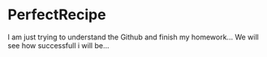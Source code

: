 # PerfectRecipe

I am just trying to understand the Github and finish my homework... We will see how successfull i will be...
